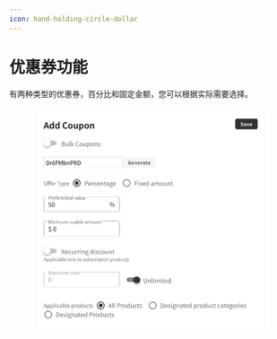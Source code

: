 ```yaml
---
icon: hand-holding-circle-dollar
---
```


# 优惠券功能

有两种类型的优惠券，百分比和固定金额，您可以根据实际需要选择。

<div align="left"><figure><img src="../.gitbook/assets/image (1).png" alt="" width="563"><figcaption></figcaption></figure></div>
